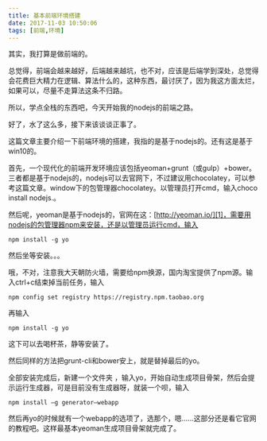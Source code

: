 ```yaml
---
title: 基本前端环境搭建
date: 2017-11-03 10:50:06
tags: [前端,环境]
---
```

其实，我打算是做前端的。

总觉得，前端会越来越好，后端越来越坑，也不对，应该是后端学到深处，总觉得会花费巨大精力在逻辑、算法什么的，这种东西，最讨厌了，因为我这方面太烂，如果可以，尽量不走算法这条不归路。

<!--more-->

所以，学点全栈的东西吧，今天开始我的nodejs的前端之路。

好了，水了这么多，接下来该谈谈正事了。

这篇文章主要介绍一下前端环境的搭建，我指的是基于nodejs的。还有这是基于win10的。

首先，一个现代化的前端开发环境应该包括yeoman+grunt（或gulp）+bower。三者都是基于nodejs的，nodejs可以去官网下，不过建议用chocolatey，可以参考这篇文章。window下的包管理器chocolatey。以管理员打开cmd，输入choco install nodejs.。

然后呢，yeoman是基于nodejs的，官网在这：[http://yeoman.io/][1]，需要用nodejs的包管理器npm来安装，还是以管理员运行cmd，输入

    npm install -g yo

然后坐等安装。。。

哦，不对，注意我大天朝防火墙，需要给npm换源，国内淘宝提供了npm源。输入ctrl+c结束掉当前任务，输入

    npm config set registry https://registry.npm.taobao.org

再输入

    npm install -g yo

这下可以去喝杯茶，静等安装了。

然后同样的方法把grunt-cli和bower安上，就是替掉最后的yo。

全部安装完成后，新建一个文件夹 ，输入yo，开始自动生成项目骨架，然后会提示运行生成器，可是目前没有生成器呀，就装一个呗，输入

    npm install –g generator–webapp

然后再yo的时候就有一个webapp的选项了，选那个，嗯……这部分还是看它官网的教程吧。这样最基本yeoman生成项目骨架就完成了。


  [1]: http://yeoman.io/